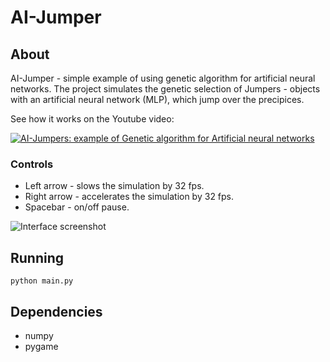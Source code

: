 # AI-Jumper

## About

AI-Jumper - simple example of using genetic algorithm for artificial neural networks.
The project simulates the genetic selection of Jumpers - objects with an artificial neural network (MLP),
which jump over the precipices.

See how it works on the Youtube video:

[![AI-Jumpers: example of Genetic algorithm for Artificial neural networks](http://img.youtube.com/vi/RFdse1_aYeM/0.jpg)](http://www.youtube.com/watch?v=RFdse1_aYeM)

### Controls

* Left arrow - slows the simulation by 32 fps.
* Right arrow - accelerates the simulation by 32 fps.
* Spacebar - on/off pause.

![Interface screenshot](http://tetraquark.ru/wp-content/uploads/2018/02/aijumper_screenshot2.png)

## Running

`python main.py`

## Dependencies

* numpy
* pygame
